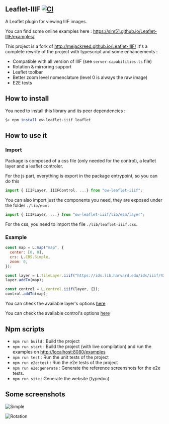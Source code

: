 ## Leaflet-IIIF [![CI](https://github.com/sim51/Leaflet-IIIF/actions/workflows/test.yml/badge.svg)](https://github.com/sim51/Leaflet-IIIF/actions/workflows/test.yml)

A Leaflet plugin for viewing IIIF images.

You can find some online examples here : https://sim51.github.io/Leaflet-IIIF/examples/

This project is a fork of http://mejackreed.github.io/Leaflet-IIIF/
It's a complete rewrite of the project with typescript and some enhancements :

- Compatible with all version of IIIF (see `server-capabilities.ts` file)
- Rotation & mirroring support
- Leaflet toolbar
- Better zoom level nomenclature (level 0 is always the raw image)
- E2E tests

## How to install

You need to install this library and its peer dependencies :

```bash
$> npm install ow-leaflet-iiif leaflet
```

## How to use it

### Import

Package is composed of a css file (only needed for the control), a leaflet layer and a leaflet controler.

For the js part, everything is export in the package entrypoint, so you can do this

```javascript
import { IIIFLayer, IIIFControl, ...} from "ow-leaflet-iiif";
```

You can also import just the components you need, they are exposed under the folder `./lib/esm` :

```javascript
import { IIIFLayer, ...} from "ow-leaflet-iiif/lib/esm/layer";
```

For the css, you need to import the file `./lib/leaflet-iiif.css`.

### Example

```javascript
const map = L.map("map", {
  center: [0, 0],
  crs: L.CRS.Simple,
  zoom: 0,
});

const layer = L.tileLayer.iiif("https://ids.lib.harvard.edu/ids/iiif/43183405/info.json", {});
layer.addTo(map);

const control = L.control.iiif(layer, {});
control.addTo(map);
```

You can check the available layer's options [here](https://sim51.github.io/Leaflet-IIIF/interfaces/iiiflayeroptions.html)

You can check the available control's options [here](https://sim51.github.io/Leaflet-IIIF/interfaces/iiifcontroloptions.html)

## Npm scripts

- `npm run build` : Build the project
- `npm run start` : Build the project (with live compilation) and run the examples on <http://localhost:8080/examples>
- `npm run test` : Run the unit tests of the project
- `npm run e2e:test` : Run the e2e tests of the project
- `npm run e2e:generate` : Generate the reference screenshots for the e2e tests.
- `npm run site` : Generate the website (typedoc)

## Some screenshots

![Simple](https://raw.githubusercontent.com/sim51/leaflet-iiif/main/test/e2e/screenshots/default.valid.png)

![Rotation](https://raw.githubusercontent.com/sim51/leaflet-iiif/main/test/e2e/screenshots/rotation.valid.png)
